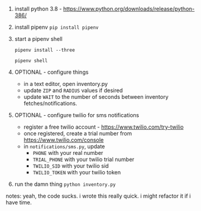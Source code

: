 1. install python 3.8 - https://www.python.org/downloads/release/python-386/
2. install pipenv
    `pip install pipenv`
3. start a pipenv shell
   
   `pipenv install --three`
    
    `pipenv shell`
4. OPTIONAL - configure things
    - in a text editor, open inventory.py
    - update `ZIP` and `RADIUS` values if desired
    - update `WAIT` to the number of seconds between inventory fetches/notifications.
5. OPTIONAL - configure twilio for sms notifications
    - register a free twilio account - https://www.twilio.com/try-twilio
    - once registered, create a trial number from https://www.twilio.com/console
    - in `notifications/sms.py`, update 
        - `PHONE` with your real number
        - `TRIAL_PHONE` with your twilio trial number
        - `TWILIO_SID` with your twilio sid
        - `TWILIO_TOKEN` with your twilio token
6. run the damn thing
    `python inventory.py`

notes:
yeah, the code sucks. i wrote this really quick. i might refactor it if i have time.
